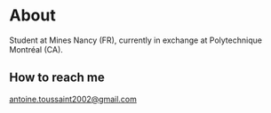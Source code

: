 # About

Student at Mines Nancy (FR), currently in exchange at Polytechnique Montréal (CA).

## How to reach me

antoine.toussaint2002@gmail.com


